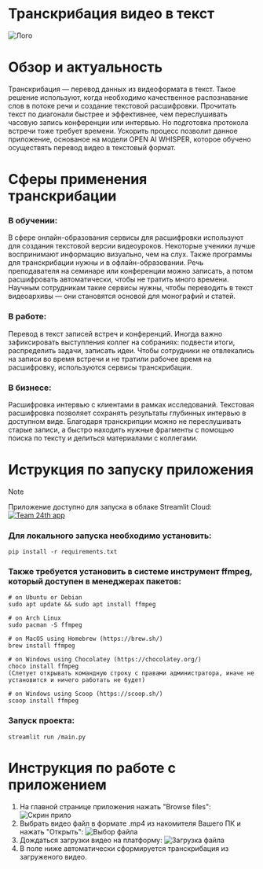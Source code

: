 # Транскрибация видео в текст
![Лого](https://timeweb.com/ru/community/article/a1/a179096fabed2b3a361f52471f1ed1a5.jpg)

# Обзор и актуальность 
Транскрибация — перевод данных из видеоформата в текст. Такое решение используют, когда необходимо качественное распознавание слов в потоке речи и создание текстовой расшифровки.
Прочитать текст по диагонали быстрее и эффективнее, чем переслушивать часовую запись конференции или интервью. Но подготовка протокола встречи тоже требует времени. Ускорить процесс позволит данное приложение, основаное на модели OPEN AI WHISPER, которое обучено осуществять перевод видео в текстовый формат. 

# Сферы применения транскрибации

### В обучении:
В сфере онлайн-образования сервисы для расшифровки используют для создания текстовой версии видеоуроков. Некоторые ученики лучше воспринимают информацию визуально, чем на слух. Также программы для транскрибации нужны и в офлайн-образовании. Речь преподавателя на семинаре или конференции можно записать, а потом расшифровать автоматически, чтобы не тратить много времени. Научным сотрудникам такие сервисы нужны, чтобы переводить в текст видеоархивы — они становятся основой для монографий и статей.

### В работе:
Перевод в текст записей встреч и конференций. Иногда важно зафиксировать выступления коллег на собраниях: подвести итоги, распределить задачи, записать идеи. Чтобы сотрудники не отвлекались на записи во время встречи и не тратили рабочее время на расшифровку, используются сервисы транскрибации.

### В бизнесе:
Расшифровка интервью с клиентами в рамках исследований. Текстовая расшифровка позволяет сохранять результаты глубинных интервью в доступном виде. Благодаря транскрипции можно не переслушивать старые записи, а быстро находить нужные фрагменты с помощью поиска по тексту и делиться материалами с коллегами.


# Иструкция по запуску приложения 

> [!NOTE]
> Приложение доступно для запуска в облаке Streamlit Cloud:
> [![Team 24th app](https://static.streamlit.io/badges/streamlit_badge_black_white.svg)](https://video-to-text-demo-app.streamlit.app/)
 
### Для локального запуска необходимо установить:

```
pip install -r requirements.txt
```
### Также требуется установить в системе инструмент ffmpeg, который доступен в менеджерах пакетов:

```
# on Ubuntu or Debian
sudo apt update && sudo apt install ffmpeg
```
```
# on Arch Linux
sudo pacman -S ffmpeg
```
```
# on MacOS using Homebrew (https://brew.sh/)
brew install ffmpeg
```
```
# on Windows using Chocolatey (https://chocolatey.org/)
choco install ffmpeg
(Слетует открывать командную строку с правами администратора, иначе не установится и ничего работать не будет)
```
```
# on Windows using Scoop (https://scoop.sh/)
scoop install ffmpeg
```
### Запуск проекта:
```
streamlit run /main.py
```


# Инструкция по работе с приложением

1. На главной странице приложения нажать "Browse files":
![Скрин прило](https://github.com/xobivan/Video-to-text-demo-app/assets/153428984/e0c1e7ee-c6cb-4d33-8857-6a371a1d508f)
2. Выбрать видео файл в формате .mp4 из накомителя Вашего ПК и нажать "Открыть":
![Выбор файла](https://github.com/xobivan/Video-to-text-demo-app/assets/153428984/9c3d395a-6125-4c1d-9459-b3f4be1300ae)
3. Дождаться загрузки видео на платформу:
![Загрузка файла](https://github.com/xobivan/Video-to-text-demo-app/assets/153428984/b6248afe-856c-4918-b443-971aa90d1ca7)
4. В поле ниже автоматически сформируется транскрибация из загруженого видео.















